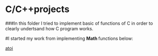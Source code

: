 # C/C++projects

###In this folder I tried to implement basic of functions of C in order to clearly undertsand how C program works.

#I started my work from implementing <b>Math </b> functions below:

[atoi](https://github.com/nurbolatkz/C_projects/blob/main/C%20math/my_atoi.c)
